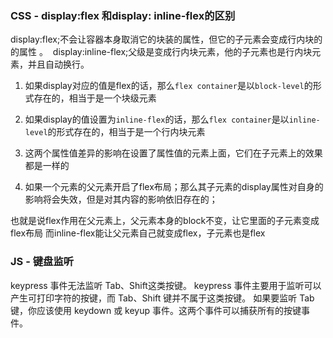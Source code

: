 
### CSS - display:flex 和display: inline-flex的区别
display:flex;不会让容器本身取消它的块装的属性，但它的子元素会变成行内块的的属性 。 
display:inline-flex;父级是变成行内块元素，他的子元素也是行内块元素，并且自动换行。

1. 如果display对应的值是flex的话，那么`flex container`是以`block-level`的形式存在的，相当于是一个块级元素
    
2. 如果display的值设置为`inline-flex`的话，那么`flex container`是以`inline-level`的形式存在的，相当于是一个行内块元素
    
3. 这两个属性值差异的影响在设置了属性值的元素上面，它们在子元素上的效果都是一样的
    
4. 如果一个元素的父元素开启了flex布局；那么其子元素的display属性对自身的影响将会失效，但是对其内容的影响依旧存在的；

也就是说flex作用在父元素上，父元素本身的block不变，让它里面的子元素变成flex布局
而inline-flex能让父元素自己就变成flex，子元素也是flex

### JS - 键盘监听
keypress 事件无法监听 Tab、Shift这类按键。 keypress 事件主要用于监听可以产生可打印字符的按键，而 Tab、Shift 键并不属于这类按键。
如果要监听 Tab 键，你应该使用 keydown 或 keyup 事件。这两个事件可以捕获所有的按键事件。